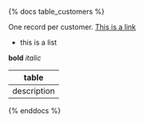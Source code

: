 {% docs table_customers %}

One record per customer.
[This is a link](google.com)

* this is a list

**bold** _italic_

|table|
|-----|
|description|

{% enddocs %}